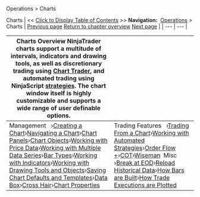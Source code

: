 ﻿
Operations \> Charts

Charts
| \<\< [Click to Display Table of Contents](charts.md) \>\> **Navigation:**     [Operations](operations.md) \> Charts | [Previous page](restoring_a_backup_archive.md) [Return to chapter overview](operations.md) [Next page](creating_a_chart.md) |
| --- | --- |

| Charts Overview NinjaTrader charts support a multitude of intervals, indicators and drawing tools, as well as discretionary trading using [Chart Trader](chart_trader.md), and automated trading using NinjaScript [strategies](strategy.md). The chart window itself is highly customizable and supports a wide range of user definable options. | |
| --- | --- |
| Management   ›[Creating a Chart](creating_a_chart.md)›[Navigating a Chart](navigating_a_chart.md)›[Chart Panels](chart_panels.md)›[Chart Objects](chart_objects.md)›[Working with Price Data](working_with_price_data.md)›[Working with Multiple Data Series](working_with_multiple_data_series.md)›[Bar Types](bar_types.md)›[Working with Indicators](working_with_indicators.md)›[Working with Drawing Tools and Objects](working_with_drawing_tools__ob.md)›[Saving Chart Defaults and Templates](saving_chart_defaults_and_templates.md)›[Data Box](data_box.md)›[Cross Hair](cross_hair.md)›[Chart Properties](chart_properties.md) | Trading Features   ›[Trading From a Chart](trading_from_a_chart.md)›[Working with Automated Strategies](working_with_automated_strateg.md)›[Order Flow \+](order_flow_plus.md)›[COT](cot.md)›[Wiseman](wiseman.md)  Misc   ›[Break at EOD](break_at_eod.md)›[Reload Historical Data](reload_historical_data.md)›[How Bars are Built](how_bars_are_built.md)›[How Trade Executions are Plotted](how_trade_executions_are_plott.md) |

